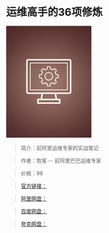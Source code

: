 # 运维高手的36项修炼

![img](../../assets/CioPOWGRvtyAcfwyAACo8Bl1Qqc082.png)

> 简介：前阿里运维专家的实战笔记

> 作者：牧客 -- 前阿里巴巴运维专家

> 价格：98

> [官方链接：]()

> [阿里网盘：]()

> [百度网盘：]()

> [夸克网盘：]()
